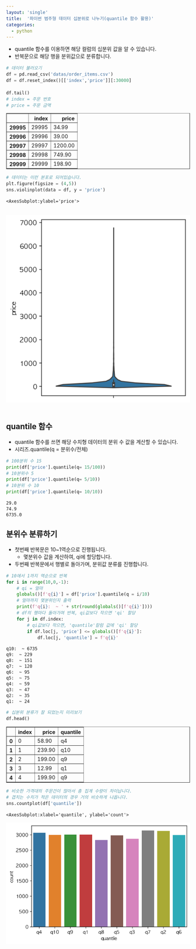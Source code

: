 ```yaml
---
layout: 'single'
title:  '파이썬 범주형 데이터 십분위로 나누기(quantile 함수 활용)'
categories:
  - python
---
```



- quantile 함수를 이용하면 해당 컬럼의 십분위 값을 알 수 있습니다.
- 반복문으로 해당 행을 분위값으로 분류합니다.


```python
# 데이터 불러오기
df = pd.read_csv('datas/order_items.csv')
df = df.reset_index()[['index','price']][:30000]

df.tail()
# index = 주문 번호
# price = 주문 금액
```




<div>
<style scoped>
    .dataframe tbody tr th:only-of-type {
        vertical-align: middle;
    }

    .dataframe tbody tr th {
        vertical-align: top;
    }
    
    .dataframe thead th {
        text-align: right;
    }
</style>
<table border="1" class="dataframe">
  <thead>
    <tr style="text-align: right;">
      <th></th>
      <th>index</th>
      <th>price</th>
    </tr>
  </thead>
  <tbody>
    <tr>
      <th>29995</th>
      <td>29995</td>
      <td>34.99</td>
    </tr>
    <tr>
      <th>29996</th>
      <td>29996</td>
      <td>39.00</td>
    </tr>
    <tr>
      <th>29997</th>
      <td>29997</td>
      <td>1200.00</td>
    </tr>
    <tr>
      <th>29998</th>
      <td>29998</td>
      <td>749.90</td>
    </tr>
    <tr>
      <th>29999</th>
      <td>29999</td>
      <td>198.90</td>
    </tr>
  </tbody>
</table>
</div>




```python
# 데이터는 이런 분포로 되어있습니다.
plt.figure(figsize = (4,5))
sns.violinplot(data = df, y = 'price')
```




    <AxesSubplot:ylabel='price'>




​    
![png](../images/output_3_1.png)
​    


## quantile 함수
- quantile 함수를 쓰면 해당 수치형 데이터의 분위 수 값을 계산할 수 있습니다.
- 시리즈.quantile(q = 분위수/전체)


```python
# 100분위 수 15
print(df['price'].quantile(q= 15/100))
# 10분위수 5
print(df['price'].quantile(q= 5/10))
# 10분위 수 10
print(df['price'].quantile(q= 10/10))

```

    29.0
    74.9
    6735.0


## 분위수 분류하기
- 첫번째 반복문은 10~1역순으로 진행됩니다.
    - 몇분위수 값을 계산하여, qi에 할당합니다.
- 두번째 반복문에서 행별로 돌아가며, 분위값 분류를 진행합니다.


```python
# 10에서 1까지 역순으로 반복
for i in range(10,0,-1):
    # qi = 얼마
    globals()[f'q{i}'] = df['price'].quantile(q = i/10)
    # 얼마까지 몇분위인지 출력
    print(f'q{i}:  ~ ' + str(round(globals()[f'q{i}'])))
    # df의 행마다 돌아가며 반복, qi값보다 작으면 'qi' 할당
    for j in df.index:
        # qi값보다 작으면, 'quantile'칼럼 값에 'qi' 할당
        if df.loc[j, 'price'] <= globals()[f'q{i}']:
            df.loc[j, 'quantile'] = f'q{i}'
```

    q10:  ~ 6735
    q9:  ~ 229
    q8:  ~ 151
    q7:  ~ 120
    q6:  ~ 95
    q5:  ~ 75
    q4:  ~ 59
    q3:  ~ 47
    q2:  ~ 35
    q1:  ~ 24



```python
# 십분위 분류가 잘 되었는지 미리보기
df.head()
```




<div>
<style scoped>
    .dataframe tbody tr th:only-of-type {
        vertical-align: middle;
    }

    .dataframe tbody tr th {
        vertical-align: top;
    }
    
    .dataframe thead th {
        text-align: right;
    }
</style>
<table border="1" class="dataframe">
  <thead>
    <tr style="text-align: right;">
      <th></th>
      <th>index</th>
      <th>price</th>
      <th>quantile</th>
    </tr>
  </thead>
  <tbody>
    <tr>
      <th>0</th>
      <td>0</td>
      <td>58.90</td>
      <td>q4</td>
    </tr>
    <tr>
      <th>1</th>
      <td>1</td>
      <td>239.90</td>
      <td>q10</td>
    </tr>
    <tr>
      <th>2</th>
      <td>2</td>
      <td>199.00</td>
      <td>q9</td>
    </tr>
    <tr>
      <th>3</th>
      <td>3</td>
      <td>12.99</td>
      <td>q1</td>
    </tr>
    <tr>
      <th>4</th>
      <td>4</td>
      <td>199.90</td>
      <td>q9</td>
    </tr>
  </tbody>
</table>
</div>




```python
# 비슷한 가격대의 주문건이 많아서 총 집계 수량이 차이납니다.
# 겹치는 수치가 적은 데이터의 경우 거의 비슷하게 나옵니다.
sns.countplot(df['quantile'])
```




    <AxesSubplot:xlabel='quantile', ylabel='count'>




![png](../images/output_9_1.png)
    

